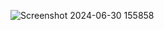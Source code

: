 ![Screenshot 2024-06-30 155858](https://github.com/dhar127/Data_Visualiser/assets/119476559/bcd9d0de-8071-47e6-aacb-3d63d280776b)
